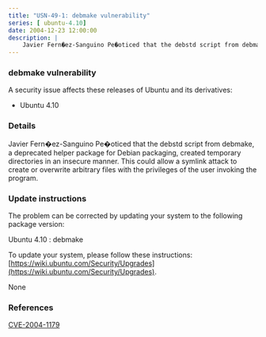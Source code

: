 ```yaml
---
title: "USN-49-1: debmake vulnerability"
series: [ ubuntu-4.10]
date: 2004-12-23 12:00:00
description: |
    Javier Fern�ez-Sanguino Pe�oticed that the debstd script from debmake, a deprecated helper package for Debian packaging, created temporary directories in an insecure manner. This could allow a symlink attack to create or overwrite arbitrary files with the privileges of the user invoking the program.
--- 
```

 
### debmake vulnerability

A security issue affects these releases of Ubuntu and its derivatives:

* Ubuntu 4.10

### Details

Javier Fern�ez-Sanguino Pe�oticed that the debstd script from debmake, a deprecated helper package for Debian packaging, created temporary directories in an insecure manner. This could allow a symlink attack to create or overwrite arbitrary files with the privileges of the user invoking the program.

### Update instructions

The problem can be corrected by updating your system to the following package version:

Ubuntu 4.10
 : debmake 

To update your system, please follow these instructions: [https://wiki.ubuntu.com/Security/Upgrades](https://wiki.ubuntu.com/Security/Upgrades).

None

### References

 [CVE-2004-1179](http://people.ubuntu.com/~ubuntu-security/cve/CVE-2004-1179)
 
